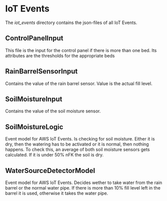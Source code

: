 # IoT Events
The _iot_events_ directory contains the json-files of all IoT Events.

## ControlPanelInput
This file is the input for the control panel if there is more than one bed.
Its attributes are the thresholds for the appropriate beds

## RainBarrelSensorInput
Contains the value of the rain barrel sensor. Value is the actual fill level.

## SoilMoistureInput
Contains the value of the soil moisture sensor.

## SoilMoistureLogic
Event model for AWS IoT Events. Is checking for soil moisture. Either it is dry, then the watering has
to be activated or it is normal, then nothing happens. To check this, an average of both
soil moisture sensors gets calculated. If it is under 50% nFK the soil is dry.

## WaterSourceDetectorModel
Event model for AWS IoT Events. Decides wether to take water from the rain barrel or the normal
water pipe. If there is more than 10% fill level left in the barrel it is used, 
otherwise it takes the water pipe. 
